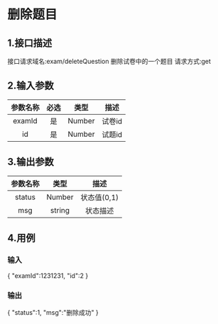 # 删除题目

## 1.接口描述

接口请求域名:exam/deleteQuestion
删除试卷中的一个题目
请求方式:get

## 2.输入参数

|  参数名称  | 必选  |  类型  |         描述         |
| :-------: | :---: | :----: | :------------------: |
| examId | 是 | Number | 试卷id |
| id | 是 | Number | 试题id |

## 3.输出参数

|  参数名称  |  类型  |         描述         |
| :-------: | :----: | :------------------: |
| status | Number | 状态值(0,1) |
| msg | string | 状态描述 |

## 4.用例

### 输入

{
    "examId":1231231,
    "id":2
}

### 输出

{
    "status":1,
    "msg":"删除成功"
}